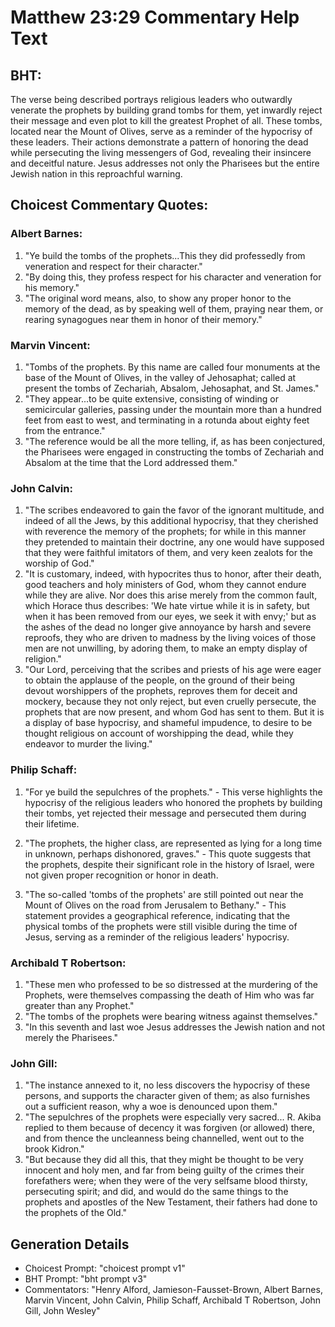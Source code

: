 # Matthew 23:29 Commentary Help Text

## BHT:
The verse being described portrays religious leaders who outwardly venerate the prophets by building grand tombs for them, yet inwardly reject their message and even plot to kill the greatest Prophet of all. These tombs, located near the Mount of Olives, serve as a reminder of the hypocrisy of these leaders. Their actions demonstrate a pattern of honoring the dead while persecuting the living messengers of God, revealing their insincere and deceitful nature. Jesus addresses not only the Pharisees but the entire Jewish nation in this reproachful warning.

## Choicest Commentary Quotes:
### Albert Barnes:
1. "Ye build the tombs of the prophets...This they did professedly from veneration and respect for their character."
2. "By doing this, they profess respect for his character and veneration for his memory."
3. "The original word means, also, to show any proper honor to the memory of the dead, as by speaking well of them, praying near them, or rearing synagogues near them in honor of their memory."

### Marvin Vincent:
1. "Tombs of the prophets. By this name are called four monuments at the base of the Mount of Olives, in the valley of Jehosaphat; called at present the tombs of Zechariah, Absalom, Jehosaphat, and St. James."
2. "They appear...to be quite extensive, consisting of winding or semicircular galleries, passing under the mountain more than a hundred feet from east to west, and terminating in a rotunda about eighty feet from the entrance."
3. "The reference would be all the more telling, if, as has been conjectured, the Pharisees were engaged in constructing the tombs of Zechariah and Absalom at the time that the Lord addressed them."

### John Calvin:
1. "The scribes endeavored to gain the favor of the ignorant multitude, and indeed of all the Jews, by this additional hypocrisy, that they cherished with reverence the memory of the prophets; for while in this manner they pretended to maintain their doctrine, any one would have supposed that they were faithful imitators of them, and very keen zealots for the worship of God."
2. "It is customary, indeed, with hypocrites thus to honor, after their death, good teachers and holy ministers of God, whom they cannot endure while they are alive. Nor does this arise merely from the common fault, which Horace thus describes: 'We hate virtue while it is in safety, but when it has been removed from our eyes, we seek it with envy;' but as the ashes of the dead no longer give annoyance by harsh and severe reproofs, they who are driven to madness by the living voices of those men are not unwilling, by adoring them, to make an empty display of religion."
3. "Our Lord, perceiving that the scribes and priests of his age were eager to obtain the applause of the people, on the ground of their being devout worshippers of the prophets, reproves them for deceit and mockery, because they not only reject, but even cruelly persecute, the prophets that are now present, and whom God has sent to them. But it is a display of base hypocrisy, and shameful impudence, to desire to be thought religious on account of worshipping the dead, while they endeavor to murder the living."

### Philip Schaff:
1. "For ye build the sepulchres of the prophets." - This verse highlights the hypocrisy of the religious leaders who honored the prophets by building their tombs, yet rejected their message and persecuted them during their lifetime.

2. "The prophets, the higher class, are represented as lying for a long time in unknown, perhaps dishonored, graves." - This quote suggests that the prophets, despite their significant role in the history of Israel, were not given proper recognition or honor in death.

3. "The so-called 'tombs of the prophets' are still pointed out near the Mount of Olives on the road from Jerusalem to Bethany." - This statement provides a geographical reference, indicating that the physical tombs of the prophets were still visible during the time of Jesus, serving as a reminder of the religious leaders' hypocrisy.

### Archibald T Robertson:
1. "These men who professed to be so distressed at the murdering of the Prophets, were themselves compassing the death of Him who was far greater than any Prophet."
2. "The tombs of the prophets were bearing witness against themselves."
3. "In this seventh and last woe Jesus addresses the Jewish nation and not merely the Pharisees."

### John Gill:
1. "The instance annexed to it, no less discovers the hypocrisy of these persons, and supports the character given of them; as also furnishes out a sufficient reason, why a woe is denounced upon them."
2. "The sepulchres of the prophets were especially very sacred... R. Akiba replied to them because of decency it was forgiven (or allowed) there, and from thence the uncleanness being channelled, went out to the brook Kidron."
3. "But because they did all this, that they might be thought to be very innocent and holy men, and far from being guilty of the crimes their forefathers were; when they were of the very selfsame blood thirsty, persecuting spirit; and did, and would do the same things to the prophets and apostles of the New Testament, their fathers had done to the prophets of the Old."


## Generation Details
- Choicest Prompt: "choicest prompt v1"
- BHT Prompt: "bht prompt v3"
- Commentators: "Henry Alford, Jamieson-Fausset-Brown, Albert Barnes, Marvin Vincent, John Calvin, Philip Schaff, Archibald T Robertson, John Gill, John Wesley"

